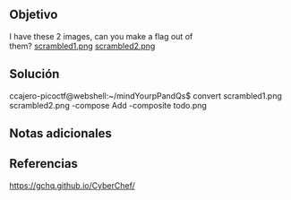 ## Objetivo
I have these 2 images, can you make a flag out of them? [scrambled1.png](https://mercury.picoctf.net/static/6e4afb967ef8c865f79f3a8cd7767cca/scrambled1.png) [scrambled2.png](https://mercury.picoctf.net/static/6e4afb967ef8c865f79f3a8cd7767cca/scrambled2.png)
## Solución
ccajero-picoctf@webshell:~/mindYourpPandQs$ convert scrambled1.png scrambled2.png -compose Add -composite todo.png
## Notas adicionales

## Referencias
https://gchq.github.io/CyberChef/